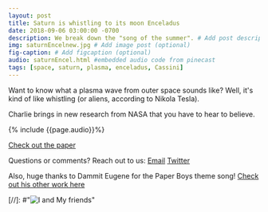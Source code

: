 ```yaml
---
layout: post
title: Saturn is whistling to its moon Enceladus
date: 2018-09-06 03:00:00 -0700
description: We break down the "song of the summer". # Add post description (optional)
img: saturnEncelnew.jpg # Add image post (optional)
fig-caption: # Add figcaption (optional)
audio: saturnEncel.html #embedded audio code from pinecast
tags: [space, saturn, plasma, enceladus, Cassini]
---
```

Want to know what a plasma wave from outer space sounds like? Well, it's kind of like whistling (or aliens, according to Nikola Tesla). 

Charlie brings in new research from NASA that you have to hear to believe. 

{% include {{page.audio}}%}

[Check out the paper](https://agupubs.onlinelibrary.wiley.com/doi/abs/10.1029/2018GL078130)

Questions or comments? Reach out to us: [Email](mailto:paperboyspod@gmail.com) [Twitter](https://twitter.com/PaperBoysPod)

Also, huge thanks to Dammit Eugene for the Paper Boys theme song! [Check out his other work here](https://soundcloud.com/dammit-eugene/tracks)

[//]: #"![I and My friends]({{site.baseurl}}/assets/img/marsRadar.jpg)"
